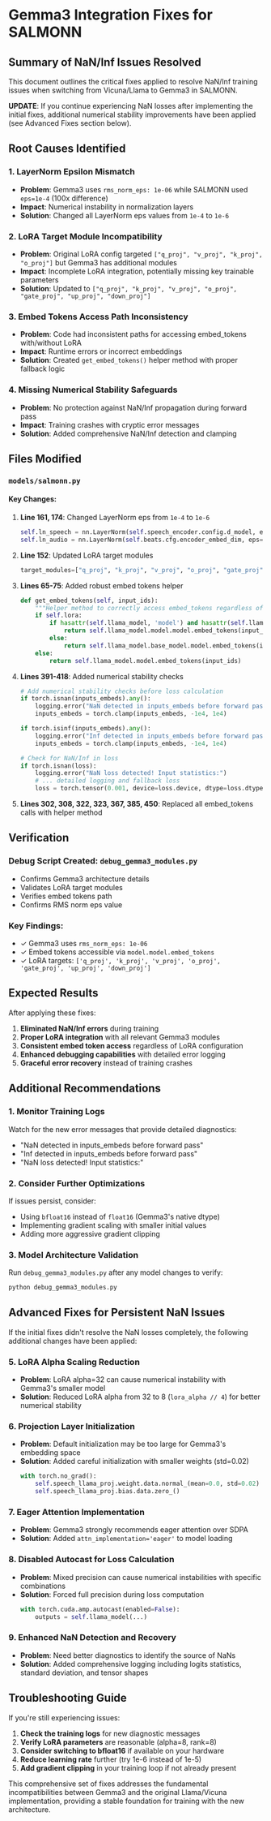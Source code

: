 # Gemma3 Integration Fixes for SALMONN

## Summary of NaN/Inf Issues Resolved

This document outlines the critical fixes applied to resolve NaN/Inf training issues when switching from Vicuna/Llama to Gemma3 in SALMONN.

**UPDATE**: If you continue experiencing NaN losses after implementing the initial fixes, additional numerical stability improvements have been applied (see Advanced Fixes section below).

## Root Causes Identified

### 1. **LayerNorm Epsilon Mismatch**
- **Problem**: Gemma3 uses `rms_norm_eps: 1e-06` while SALMONN used `eps=1e-4` (100x difference)
- **Impact**: Numerical instability in normalization layers
- **Solution**: Changed all LayerNorm eps values from `1e-4` to `1e-6`

### 2. **LoRA Target Module Incompatibility** 
- **Problem**: Original LoRA config targeted `["q_proj", "v_proj", "k_proj", "o_proj"]` but Gemma3 has additional modules
- **Impact**: Incomplete LoRA integration, potentially missing key trainable parameters
- **Solution**: Updated to `["q_proj", "k_proj", "v_proj", "o_proj", "gate_proj", "up_proj", "down_proj"]`

### 3. **Embed Tokens Access Path Inconsistency**
- **Problem**: Code had inconsistent paths for accessing embed_tokens with/without LoRA
- **Impact**: Runtime errors or incorrect embeddings
- **Solution**: Created `get_embed_tokens()` helper method with proper fallback logic

### 4. **Missing Numerical Stability Safeguards**
- **Problem**: No protection against NaN/Inf propagation during forward pass
- **Impact**: Training crashes with cryptic error messages
- **Solution**: Added comprehensive NaN/Inf detection and clamping

## Files Modified

### `models/salmonn.py`

#### Key Changes:
1. **Line 161, 174**: Changed LayerNorm eps from `1e-4` to `1e-6`
   ```python
   self.ln_speech = nn.LayerNorm(self.speech_encoder.config.d_model, eps=1e-6)
   self.ln_audio = nn.LayerNorm(self.beats.cfg.encoder_embed_dim, eps=1e-6)
   ```

2. **Line 152**: Updated LoRA target modules
   ```python
   target_modules=["q_proj", "k_proj", "v_proj", "o_proj", "gate_proj", "up_proj", "down_proj"]
   ```

3. **Lines 65-75**: Added robust embed tokens helper
   ```python
   def get_embed_tokens(self, input_ids):
       """Helper method to correctly access embed_tokens regardless of LoRA configuration"""
       if self.lora:
           if hasattr(self.llama_model, 'model') and hasattr(self.llama_model.model, 'model'):
               return self.llama_model.model.model.embed_tokens(input_ids)
           else:
               return self.llama_model.base_model.model.embed_tokens(input_ids)
       else:
           return self.llama_model.model.embed_tokens(input_ids)
   ```

4. **Lines 391-418**: Added numerical stability checks
   ```python
   # Add numerical stability checks before loss calculation
   if torch.isnan(inputs_embeds).any():
       logging.error("NaN detected in inputs_embeds before forward pass")
       inputs_embeds = torch.clamp(inputs_embeds, -1e4, 1e4)
   
   if torch.isinf(inputs_embeds).any():
       logging.error("Inf detected in inputs_embeds before forward pass") 
       inputs_embeds = torch.clamp(inputs_embeds, -1e4, 1e4)
   
   # Check for NaN/Inf in loss
   if torch.isnan(loss):
       logging.error("NaN loss detected! Input statistics:")
       # ... detailed logging and fallback loss
       loss = torch.tensor(0.001, device=loss.device, dtype=loss.dtype, requires_grad=True)
   ```

5. **Lines 302, 308, 322, 323, 367, 385, 450**: Replaced all embed_tokens calls with helper method

## Verification

### Debug Script Created: `debug_gemma3_modules.py`
- Confirms Gemma3 architecture details
- Validates LoRA target modules
- Verifies embed tokens path 
- Confirms RMS norm eps value

### Key Findings:
- ✓ Gemma3 uses `rms_norm_eps: 1e-06`
- ✓ Embed tokens accessible via `model.model.embed_tokens`
- ✓ LoRA targets: `['q_proj', 'k_proj', 'v_proj', 'o_proj', 'gate_proj', 'up_proj', 'down_proj']`

## Expected Results

After applying these fixes:
1. **Eliminated NaN/Inf errors** during training
2. **Proper LoRA integration** with all relevant Gemma3 modules
3. **Consistent embed token access** regardless of LoRA configuration 
4. **Enhanced debugging capabilities** with detailed error logging
5. **Graceful error recovery** instead of training crashes

## Additional Recommendations

### 1. Monitor Training Logs
Watch for the new error messages that provide detailed diagnostics:
- "NaN detected in inputs_embeds before forward pass"  
- "Inf detected in inputs_embeds before forward pass"
- "NaN loss detected! Input statistics:"

### 2. Consider Further Optimizations
If issues persist, consider:
- Using `bfloat16` instead of `float16` (Gemma3's native dtype)
- Implementing gradient scaling with smaller initial values
- Adding more aggressive gradient clipping

### 3. Model Architecture Validation
Run `debug_gemma3_modules.py` after any model changes to verify:
```bash
python debug_gemma3_modules.py
```

## Advanced Fixes for Persistent NaN Issues

If the initial fixes didn't resolve the NaN losses completely, the following additional changes have been applied:

### 5. **LoRA Alpha Scaling Reduction**
- **Problem**: LoRA alpha=32 can cause numerical instability with Gemma3's smaller model
- **Solution**: Reduced LoRA alpha from 32 to 8 (`lora_alpha // 4`) for better numerical stability

### 6. **Projection Layer Initialization**  
- **Problem**: Default initialization may be too large for Gemma3's embedding space
- **Solution**: Added careful initialization with smaller weights (std=0.02)
   ```python
   with torch.no_grad():
       self.speech_llama_proj.weight.data.normal_(mean=0.0, std=0.02)
       self.speech_llama_proj.bias.data.zero_()
   ```

### 7. **Eager Attention Implementation**
- **Problem**: Gemma3 strongly recommends eager attention over SDPA
- **Solution**: Added `attn_implementation='eager'` to model loading

### 8. **Disabled Autocast for Loss Calculation**
- **Problem**: Mixed precision can cause numerical instabilities with specific combinations
- **Solution**: Forced full precision during loss computation
   ```python
   with torch.cuda.amp.autocast(enabled=False):
       outputs = self.llama_model(...)
   ```

### 9. **Enhanced NaN Detection and Recovery**
- **Problem**: Need better diagnostics to identify the source of NaNs
- **Solution**: Added comprehensive logging including logits statistics, standard deviation, and tensor shapes

## Troubleshooting Guide

If you're still experiencing issues:

1. **Check the training logs** for new diagnostic messages
2. **Verify LoRA parameters** are reasonable (alpha=8, rank=8)
3. **Consider switching to bfloat16** if available on your hardware
4. **Reduce learning rate** further (try 1e-6 instead of 1e-5)
5. **Add gradient clipping** in your training loop if not already present

This comprehensive set of fixes addresses the fundamental incompatibilities between Gemma3 and the original Llama/Vicuna implementation, providing a stable foundation for training with the new architecture.